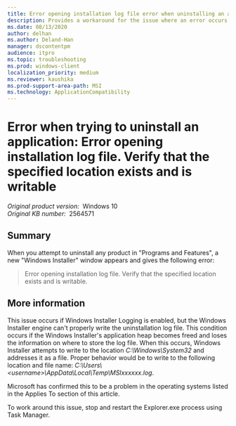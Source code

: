 ```yaml
---
title: Error opening installation log file error when uninstalling an application
description: Provides a workaround for the issue where an error occurs when you uninstall an application.
ms.date: 08/13/2020
author: delhan
ms.author: Deland-Han
manager: dscontentpm
audience: itpro
ms.topic: troubleshooting
ms.prod: windows-client
localization_priority: medium
ms.reviewer: kaushika
ms.prod-support-area-path: MSI
ms.technology: ApplicationCompatibility
---
```

# Error when trying to uninstall an application: Error opening installation log file. Verify that the specified location exists and is writable

_Original product version:_ &nbsp;Windows 10  
_Original KB number:_ &nbsp;2564571

## Summary

When you attempt to uninstall any product in "Programs and Features", a new "Windows Installer" window appears and gives the following error:

> Error opening installation log file. Verify that the specified location exists and is writable.

## More information

This issue occurs if Windows Installer Logging is enabled, but the Windows Installer engine can't properly write the uninstallation log file. This condition occurs if the Windows Installer's application heap becomes freed and loses the information on where to store the log file. When this occurs, Windows Installer attempts to write to the location *C:\Windows\System32* and addresses it as a file. Proper behavior would be to write to the following location and file name: *C:\Users\\\<username>\AppData\Local\Temp\MSIxxxxxx.log*.

Microsoft has confirmed this to be a problem in the operating systems listed in the Applies To section of this article.

To work around this issue, stop and restart the Explorer.exe process using Task Manager.
